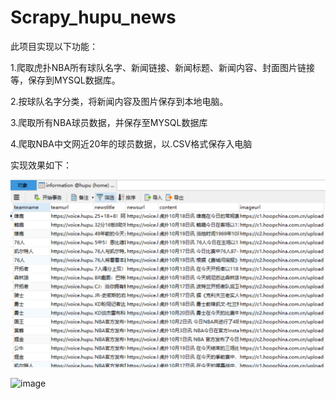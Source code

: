 # Scrapy_hupu_news
此项目实现以下功能：

1.爬取虎扑NBA所有球队名字、新闻链接、新闻标题、新闻内容、封面图片链接等，保存到MYSQL数据库。

2.按球队名字分类，将新闻内容及图片保存到本地电脑。

3.爬取所有NBA球员数据，并保存至MYSQL数据库

4.爬取NBA中文网近20年的球员数据，以.CSV格式保存入电脑

实现效果如下：


 ![image](https://github.com/gougou-Hub/Scrapy_hupu_news/blob/master/Results_images/news_data.png)
 
  ![image](https://github.com/gougou-Hub/Scrapy_hupu_news/blob/master/Results_images/player_data.png)
